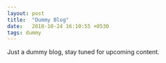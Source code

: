 ```yaml
---
layout: post
title:  "Dummy Blog"
date:   2018-10-24 16:10:55 +0530
tags: dummy
---
```

Just a dummy blog, stay tuned for upcoming content.